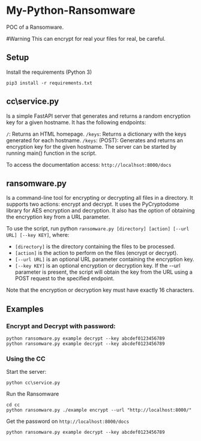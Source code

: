 # My-Python-Ransomware
POC of a Ransomware.

#Warning
This can encrypt for real your files for real, be careful.

## Setup
Install the requirements (Python 3)
```
pip3 install -r requirements.txt
```

## cc\service.py 
Is a simple FastAPI server that generates and returns a random encryption key for a given hostname. 
It has the following endpoints:

`/`: Returns an HTML homepage.
`/keys`: Returns a dictionary with the keys generated for each hostname.
`/keys`: (POST): Generates and returns an encryption key for the given hostname.
The server can be started by running main() function in the script.

To access the documentation access: `http://localhsot:8000/docs`

## ransomware.py
Is a command-line tool for encrypting or decrypting all files in a directory. 
It supports two actions: encrypt and decrypt. 
It uses the PyCryptodome library for AES encryption and decryption. 
It also has the option of obtaining the encryption key from a URL parameter.

To use the script, run python `ransomware.py [directory] [action] [--url URL] [--key KEY]`, where:
- `[directory]` is the directory containing the files to be processed.
- `[action]` is the action to perform on the files (encrypt or decrypt).
- `[--url URL]` is an optional URL parameter containing the encryption key.
- `[--key KEY]` is an optional encryption or decryption key.
If the --url parameter is present, the script will obtain the key from the URL using a POST request to the specified endpoint.

Note that the encryption or decryption key must have exactly 16 characters.

## Examples
### Encrypt and Decrypt with password:
````
python ransomware.py example decrypt --key abcdef0123456789   
python ransomware.py example decrypt --key abcdef0123456789          
````

### Using the CC
Start the server:
```
python cc\service.py
```

Run the Ransomware 
```
cd cc
python ransomware.py ./example encrypt --url "http://localhost:8000/"
```

Get the password on `http://localhost:8000/docs`
```
python ransomware.py example decrypt --key abcdef0123456789   
```
